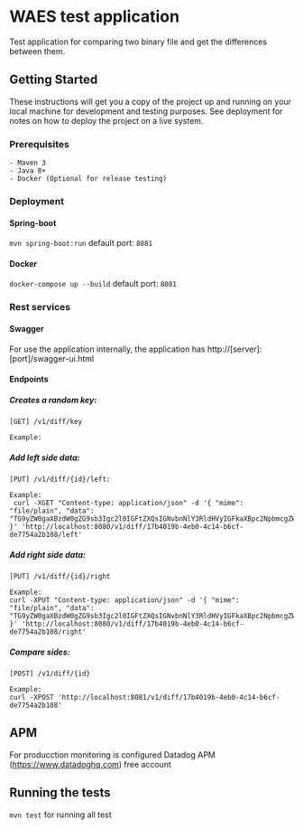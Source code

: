 # WAES test application

Test application for comparing two binary file and get the differences between them.

## Getting Started

These instructions will get you a copy of the project up and running on your local machine for development and testing purposes. See deployment for notes on how to deploy the project on a live system.

### Prerequisites
```
- Maven 3
- Java 8+
- Docker (Optional for release testing)
````

### Deployment

#### Spring-boot
`mvn spring-boot:run` default port: `8081`

#### Docker
`docker-compose up --build` default port: `8081`

### Rest services

#### Swagger
For use the application internally, the application has
http://[server]:[port]/swagger-ui.html

#### Endpoints

##### Creates a random key:
```
[GET] /v1/diff/key

Example:

```

##### Add left side data:
```
[PUT] /v1/diff/{id}/left: 

Example:
 curl -XGET "Content-type: application/json" -d '{ "mime": "file/plain", "data": "TG9yZW0gaXBzdW0gZG9sb3Igc2l0IGFtZXQsIGNvbnNlY3RldHVyIGFkaXBpc2NpbmcgZWxpdC4gRG9uZWMgcmhvbmN1cyBzY2VsZXJpc3F1ZSBxdWFtLCBuZWMgbG9ib3J0aXMgcmlzdXMuCg==" }' 'http://localhost:8080/v1/diff/17b4019b-4eb0-4c14-b6cf-de7754a2b108/left'
```

##### Add right side data:
```
[PUT] /v1/diff/{id}/right

Example: 
curl -XPUT "Content-type: application/json" -d '{ "mime": "file/plain", "data": "TG9yZW0gaXBzdW0gZG9sb3Igc2l0IGFtZXQsIGNvbnNlY3RldHVyIGFkaXBpc2NpbmcgZWxpdC4gRG9uZWMgcmhvbmN1cyBzY2VsZXJpc3F1ZSBxdWFtLCBuZWMgbG9ib3J0aXMgcmlzdXMuCg==" }' 'http://localhost:8080/v1/diff/17b4019b-4eb0-4c14-b6cf-de7754a2b108/right'
```

##### Compare sides:
```
[POST] /v1/diff/{id}

Example:
curl -XPOST 'http://localhost:8081/v1/diff/17b4019b-4eb0-4c14-b6cf-de7754a2b108'
```

## APM

For producction monitoring is configured Datadog APM (https://www.datadoghq.com) free account

## Running the tests

`mvn test` for running all test

